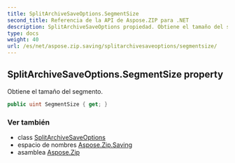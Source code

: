 ```yaml
---
title: SplitArchiveSaveOptions.SegmentSize
second_title: Referencia de la API de Aspose.ZIP para .NET
description: SplitArchiveSaveOptions propiedad. Obtiene el tamaño del segmento.
type: docs
weight: 40
url: /es/net/aspose.zip.saving/splitarchivesaveoptions/segmentsize/
---
```

## SplitArchiveSaveOptions.SegmentSize property

Obtiene el tamaño del segmento.

```csharp
public uint SegmentSize { get; }
```

### Ver también

* class [SplitArchiveSaveOptions](../)
* espacio de nombres [Aspose.Zip.Saving](../../splitarchivesaveoptions/)
* asamblea [Aspose.Zip](../../../)


